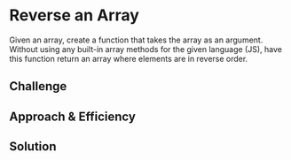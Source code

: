 # Reverse an Array
<!-- Short summary or background information -->
Given an array, create a function that takes the array as an argument. Without using any built-in array methods for the given language (JS), have this function return an array where elements are in reverse order.

## Challenge
<!-- Description of the challenge -->

## Approach & Efficiency
<!-- What approach did you take? Why? What is the Big O space/time for this approach? -->

## Solution
<!-- Embedded whiteboard image -->